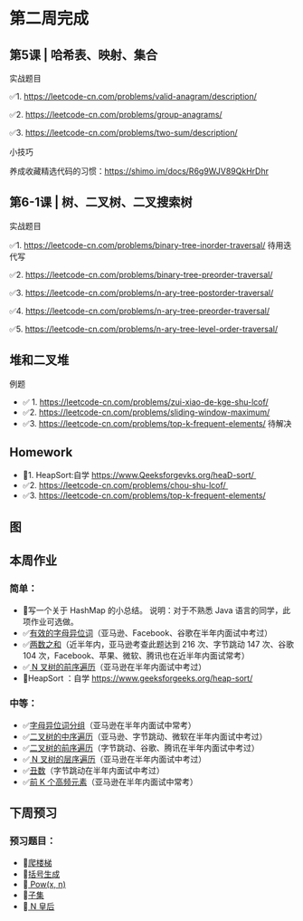 # 第二周完成

## **第5课 | 哈希表、映射、集合**

实战题目

✅1. https://leetcode-cn.com/problems/valid-anagram/description/ 

✅2. https://leetcode-cn.com/problems/group-anagrams/ 

✅3. https://leetcode-cn.com/problems/two-sum/description/ 

小技巧 

养成收藏精选代码的习惯：https://shimo.im/docs/R6g9WJV89QkHrDhr

## 第6-1课 | 树、二叉树、二叉搜索树

实战题目

✅1. https://leetcode-cn.com/problems/binary-tree-inorder-traversal/ 待用迭代写

✅2. https://leetcode-cn.com/problems/binary-tree-preorder-traversal/ 

✅3. https://leetcode-cn.com/problems/n-ary-tree-postorder-traversal/ 

✅4. https://leetcode-cn.com/problems/n-ary-tree-preorder-traversal/

✅5. https://leetcode-cn.com/problems/n-ary-tree-level-order-traversal/

## 堆和二叉堆

例题 

- ✅ 1.	https://leetcode-cn.com/problems/zui-xiao-de-kge-shu-lcof/
- ✅2.	https://leetcode-cn.com/problems/sliding-window-maximum/
- ✅3.	https://leetcode-cn.com/problems/top-k-frequent-elements/ 待解决



## Homework 

- 🔲1.	HeapSort:自学 https://www.Qeeksforgevks.org/heaD-sort/ 
- ✅2.	https://leetcode-cn.com/problems/chou-shu-lcof/ 
- ✅3.	https://leetcode-cn.com/problems/top-k-frequent-elements/

## 图



## 本周作业

### 简单：

- 🔲写一个关于 HashMap 的小总结。
   说明：对于不熟悉 Java 语言的同学，此项作业可选做。
- ✅[有效的字母异位词](https://leetcode-cn.com/problems/valid-anagram/description/)（亚马逊、Facebook、谷歌在半年内面试中考过）
- ✅[两数之和](https://leetcode-cn.com/problems/two-sum/description/)（近半年内，亚马逊考查此题达到 216 次、字节跳动 147 次、谷歌 104 次，Facebook、苹果、微软、腾讯也在近半年内面试常考）
- ✅[ N 叉树的前序遍历](https://leetcode-cn.com/problems/n-ary-tree-preorder-traversal/description/)（亚马逊在半年内面试中考过）
- 🔲HeapSort ：自学 [ https://www.geeksforgeeks.org/heap-sort/ ](https://www.geeksforgeeks.org/heap-sort/)

### 中等：

- ✅[字母异位词分组](https://leetcode-cn.com/problems/group-anagrams/)（亚马逊在半年内面试中常考）
- ✅[二叉树的中序遍历](https://leetcode-cn.com/problems/binary-tree-inorder-traversal/)（亚马逊、字节跳动、微软在半年内面试中考过）
- ✅[二叉树的前序遍历](https://leetcode-cn.com/problems/binary-tree-preorder-traversal/)（字节跳动、谷歌、腾讯在半年内面试中考过）
- ✅[ N 叉树的层序遍历](https://leetcode-cn.com/problems/n-ary-tree-level-order-traversal/)（亚马逊在半年内面试中考过）
- ✅[丑数](https://leetcode-cn.com/problems/chou-shu-lcof/)（字节跳动在半年内面试中考过）
- ✅[前 K 个高频元素](https://leetcode-cn.com/problems/top-k-frequent-elements/)（亚马逊在半年内面试中常考）

## 下周预习

### 预习题目：

- 🔲[爬楼梯](https://leetcode-cn.com/problems/climbing-stairs/)
- 🔲[括号生成](https://leetcode-cn.com/problems/generate-parentheses/)
- 🔲[ Pow(x, n) ](https://leetcode-cn.com/problems/powx-n/)
- 🔲[子集](https://leetcode-cn.com/problems/subsets/)
- 🔲[ N 皇后](https://leetcode-cn.com/problems/n-queens/)